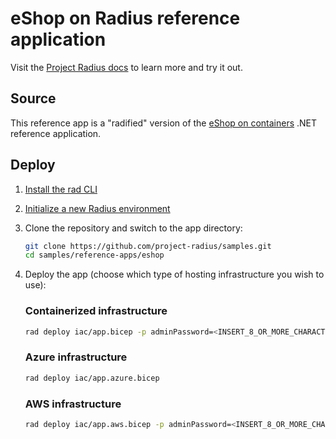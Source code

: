 # eShop on Radius reference application

Visit the [Project Radius docs](https://radapp.dev/getting-started/reference-apps/eshop/) to learn more and try it out.

## Source

This reference app is a "radified" version of the [eShop on containers](https://github.com/dotnet-architecture/eShopOnContainers) .NET reference application.

## Deploy

1. [Install the rad CLI](https://radapp.dev/getting-started/)
1. [Initialize a new Radius environment](https://radapp.dev/getting-started/)
1. Clone the repository and switch to the app directory:
   ```bash
   git clone https://github.com/project-radius/samples.git
   cd samples/reference-apps/eshop
   ```
1. Deploy the app (choose which type of hosting infrastructure you wish to use):

   ### Containerized infrastructure
    ```bash
    rad deploy iac/app.bicep -p adminPassword=<INSERT_8_OR_MORE_CHARACTER_PASSWORD_WITH_NUMBERS_LETTERS_AND_SPECIAL_CHARACTERS>
    ```

   ### Azure infrastructure
    ```bash
    rad deploy iac/app.azure.bicep
    ```

   ### AWS infrastructure
    ```bash
    rad deploy iac/app.aws.bicep -p adminPassword=<INSERT_8_OR_MORE_CHARACTER_PASSWORD_WITH_NUMBERS_LETTERS_AND_SPECIAL_CHARACTERS> -p eksClusterName=<YOUR_EKS_CLUSTER_NAME>
    ```
   
